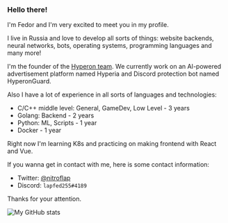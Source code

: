 ### Hello there!


I'm Fedor and I'm very excited to meet you in my profile.

I live in Russia and love to develop all sorts of things: website backends, neural networks, bots, operating systems, programming languages and many more! 

I'm the founder of the [Hyperon team](https://github.com/hyperon-team). We currently work on an AI-powered advertisement platform named Hyperia and Discord protection bot named HyperonGuard.

Also I have a lot of experience in all sorts of languages and technologies:
- C/C++ middle level: General, GameDev, Low Level - 3 years
- Golang: Backend - 2 years
- Python: ML, Scripts - 1 year
- Docker - 1 year

Right now I'm learning K8s and practicing on making frontend with React and Vue.

If you wanna get in contact with me, here is some contact information:
- Twitter: [@nitroflap](https://twitter.com/@nitroflap)
- Discord: `lapfed255#4189`

Thanks for your attention.

![My GitHub stats](https://github-readme-stats.vercel.app/api?username=FedorLap2006&show_icons=true&theme=onedark)
